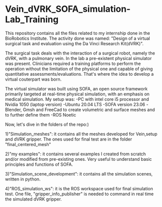 # Vein_dVRK_SOFA_simulation-Lab_Training

This repository contains all the files related to my internship done in the BioRobotics Institute.
The activity done was named: "Design of a virtual surgical task and evaluation using the Da Vinci Research Kit(dVRK)".

The surgical task deals with the interaction of a surgical robot, namely the dVRK, with a pulmonary vein.
In the lab a pre-existent physical simulator was present. Clinicians required a training platforms to perform the operation without the limitation of the physical one and capable of giving quantitative assessments/evaluations. That's where the idea to develop a virtual couterpart was born.

The virtual simulator was built using SOFA, an open source framework primarily targeted at real-time physical simulation, with an emphasis on medical simulation.
My setup was:
-PC with intel core i5 processor and Nvidia 1050 (laptop version)
-Ubuntu 20.04 LTS
-SOFA version 23.06
-Blender, Gmsh and FreeCad to create volumetric and surface meshes and to further define them
-ROS Noetic

Now, let's dive in the folders of the repo:)


1)"Simulation_meshes": it contains all the meshes developed for Vein,setup and dVRK gripper. The ones used for final test are in the folder "final_centered_mesh"

2)"my examples": it contains several examples I created from scratch and/or modified from pre-existing ones. Very useful to understand basic principles and functions of SOFA.

3)"Simulation_scene_development": it contains all the simulation scenes, written in python.

4)"ROS_simulation_ws": it is the ROS workspace used for final simulation test. One file, "gripper_info_publisher" is needed to command in real time the simulated dVRK gripper.
